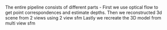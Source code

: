 The entire pipeline consists of different parts -
First we use optical flow to get point correspondences and estimate depths.
Then we reconstructed 3d scene from 2 views using 2 view sfm
Lastly we recreate the 3D model from multi view sfm
